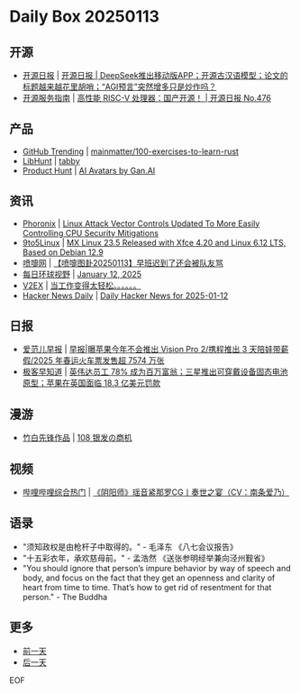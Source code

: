 # Daily Box 20250113

## 开源
- [开源日报](https://www.oschina.net/news/column?columnId=25) | [开源日报 | DeepSeek推出移动版APP；开源古汉语模型；论文的标题越来越花里胡哨；“AGI预言”突然增多只是炒作吗？](https://www.oschina.net/news/329528)
- [开源服务指南](https://osguider.com/blog/) | [高性能 RISC-V 处理器：国产开源！ | 开源日报 No.476](https://osguider.com/blog/post/daily/daily-476/)

## 产品
- [GitHub Trending](https://github.com/trending?since=daily) | [mainmatter/100-exercises-to-learn-rust](https://github.com/mainmatter/100-exercises-to-learn-rust)
- [LibHunt](https://www.libhunt.com/) | [tabby](https://www.libhunt.com/r/tabby)
- [Product Hunt](https://www.producthunt.com) | [AI Avatars by Gan.AI](https://www.producthunt.com/posts/ai-avatars-by-gan-ai)

## 资讯
- [Phoronix](https://www.phoronix.com/) | [Linux Attack Vector Controls Updated To More Easily Controlling CPU Security Mitigations](https://www.phoronix.com/news/Linux-CPU-Attack-Vector-Control)
- [9to5Linux](https://9to5linux.com/) | [MX Linux 23.5 Released with Xfce 4.20 and Linux 6.12 LTS, Based on Debian 12.9](https://9to5linux.com/mx-linux-23-5-released-with-xfce-4-20-and-linux-kernel-6-12-lts-based-on-debian-12-9)
- [喷嚏网](http://www.dapenti.com/blog/blog.asp?subjectid=70&name=xilei) | [【喷嚏图卦20250113】早班迟到了还会被队友骂](http://www.dapenti.com/blog/more.asp?name=xilei&id=183663)
- [每日环球视野](https://idai.ly/) | [January 12, 2025](http://m.idai.ly/se/a193iG?1736611200)
- [V2EX](https://www.v2ex.com/) | [当工作变得太轻松。。。。。。](https://www.v2ex.com/t/1104639)
- [Hacker News Daily](https://www.daemonology.net/hn-daily/) | [Daily Hacker News for 2025-01-12](https://www.daemonology.net/hn-daily/2025-01-12.html)

## 日报
- [爱范儿早报](https://www.ifanr.com/category/ifanrnews) | [早报|曝苹果今年不会推出 Vision Pro 2/携程推出 3 天陪娃带薪假/2025 年春运火车票发售超 7574 万张](https://www.ifanr.com/1612000)
- [极客早知道](https://www.geekpark.net/column/74) | [英伟达员工 78% 成为百万富翁；三星推出可穿戴设备固态电池原型；苹果在英国面临 18.3 亿美元罚款](https://www.geekpark.net/news/345209)

## 漫游
- [竹白先锋作品](https://www.zhubai.wiki/) | [108 银发の商机](https://open.zhubai.wiki/a/l/t/z/pl/crazy/2490493465764118528)

## 视频
- [哔哩哔哩综合热门](https://www.bilibili.com/v/popular/all/) | [《阴阳师》瑶音紧那罗CG丨奏世之宴（CV：南条爱乃）](https://b23.tv/BV1Jjc1eXEtg)

## 语录
- "须知政权是由枪杆子中取得的。" - 毛泽东 《八七会议报告》
- "十五彩衣年，承欢慈母前。" - 孟浩然 《送张参明经举兼向泾州觐省》
- "You should ignore that person’s impure behavior by way of speech and body, and focus on the fact that they get an openness and clarity of heart from time to time. That’s how to get rid of resentment for that person." - The Buddha

## 更多
- [前一天](daily-box-20250112.md)
- [后一天](daily-box-20250114.md)

EOF
